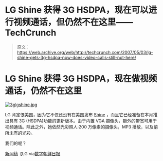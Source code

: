 # LG Shine 获得 3G HSDPA，现在可以进行视频通话，但仍然不在这里——TechCrunch

> 原文：<https://web.archive.org/web/http://techcrunch.com/2007/05/03/lg-shine-gets-3g-hsdpa-now-does-video-calls-still-not-here/>

# LG Shine 获得 3G HSDPA，现在做视频通话，仍然不在这里

[![3glgshine.jpg](img/85035187c047ba826bed3d76d113ae9e.png)](https://web.archive.org/web/20201026015559/https://beta.techcrunch.com/wp-content/uploads/2007/05/3glgshine.jpg "3glgshine.jpg")

LG 肯定恨美国，因为它不仅还没有在美国发布 [Shine](https://web.archive.org/web/20201026015559/http://crunchgear.com/2007/01/23/shiny-shiny-shines-the-lg-shine/) ，而且它已经准备在本月推出具有 3G (HSDPA)功能的更新版本。由于内置 VGA 摄像头，额外的带宽可用于视频通话。除此之外，她依然光彩照人:200 万像素的摄像头，MP3 播放，以及前所未有的光彩。

我们的呢？

[新闻稿](https://web.archive.org/web/20201026015559/http://www.lg.co.kr/korean/press/news/pressView.jsp?page=1&press_no=11359&search_kind=&search_word=)【LG via[数字朝鲜日报](https://web.archive.org/web/20201026015559/http://english.chosun.com/w21data/html/news/200705/200705030022.html)